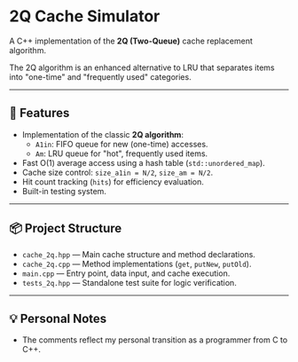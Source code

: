 # 2Q Cache Simulator

A C++ implementation of the **2Q (Two-Queue)** cache replacement algorithm.

The 2Q algorithm is an enhanced alternative to LRU that separates items into "one-time" and "frequently used" categories.

---

## 🔧 Features

- Implementation of the classic **2Q algorithm**:
  - `A1in`: FIFO queue for new (one-time) accesses.
  - `Am`: LRU queue for "hot", frequently used items.
- Fast O(1) average access using a hash table (`std::unordered_map`).
- Cache size control: `size_a1in = N/2`, `size_am = N/2`.
- Hit count tracking (`hits`) for efficiency evaluation.
- Built-in testing system.

---

## 📦 Project Structure

- `cache_2q.hpp` — Main cache structure and method declarations.
- `cache_2q.cpp` — Method implementations (`get`, `putNew`, `putOld`).
- `main.cpp` — Entry point, data input, and cache execution.
- `tests_2q.hpp` — Standalone test suite for logic verification.

---

## 💡 Personal Notes

- The comments reflect my personal transition as a programmer from C to C++.
